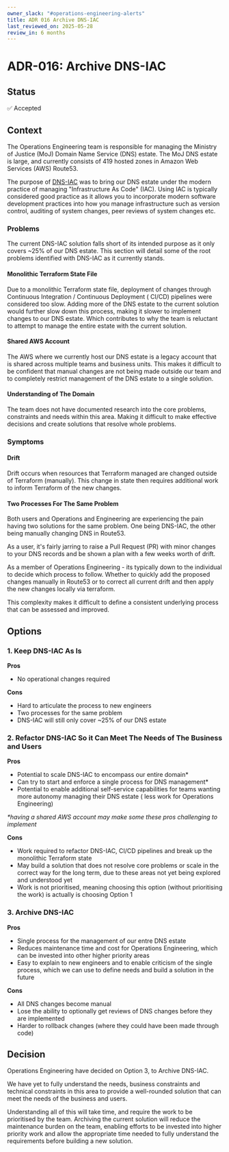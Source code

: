 ```yaml
---
owner_slack: "#operations-engineering-alerts"
title: ADR 016 Archive DNS-IAC
last_reviewed_on: 2025-05-28
review_in: 6 months
---
```


# ADR-016: Archive DNS-IAC

## Status

✅ Accepted

## Context

The Operations Engineering team is responsible for managing the Ministry of Justice (MoJ) Domain Name Service (DNS)
estate. The MoJ DNS estate is large, and currently consists of 419 hosted zones in Amazon Web Services (AWS) Route53.

The purpose of [DNS-IAC](https://github.com/ministryofjustice/dns-iac) was to bring our DNS estate under the modern
practice of managing "Infrastructure As Code" (IAC). Using IAC is typically considered good practice as it allows you to
incorporate modern software development practices into how you manage infrastructure such as version control, auditing
of system changes, peer reviews of system changes etc.

### Problems

The current DNS-IAC solution falls short of its intended purpose as it only covers ~25% of our DNS estate. This section
will detail some of the root problems identified with DNS-IAC as it currently stands.

#### Monolithic Terraform State File

Due to a monolithic Terraform state file, deployment of changes through Continuous Integration / Continuous Deployment (
CI/CD) pipelines were considered too slow. Adding more of the DNS estate to the current solution would further slow down
this process, making it slower to implement changes to our DNS estate. Which contributes to why the team is
reluctant to attempt to manage the entire estate with the current solution.

#### Shared AWS Account

The AWS where we currently host our DNS estate is a legacy account that is shared across multiple teams and business
units. This makes it difficult to be confident that manual changes are not being made outside our team and to completely
restrict management of the DNS estate to a single solution.

#### Understanding of The Domain

The team does not have documented research into the core problems, constraints and needs within this area. Making it
difficult to make effective decisions and create solutions that resolve whole problems.

### Symptoms

#### Drift

Drift occurs when resources that Terraform managed are changed outside of Terraform (manually). This change in state
then requires additional work to inform Terraform of the new changes.

#### Two Processes For The Same Problem

Both users and Operations and Engineering are experiencing the pain having two solutions for the same problem. One being
DNS-IAC, the other being manually changing DNS in Route53.

As a user, it's fairly jarring to raise a Pull Request (PR) with minor changes to your DNS records and be shown a plan
with a few weeks worth of drift.

As a member of Operations Engineering - its typically down to the individual to decide which process to follow. Whether
to quickly add the proposed changes manually in Route53 or to correct all current drift and then apply the new changes
locally via terraform.

This complexity makes it difficult to define a consistent underlying process that can be
assessed and improved.

## Options

### 1. Keep DNS-IAC As Is

**Pros**

- No operational changes required

**Cons**

- Hard to articulate the process to new engineers
- Two processes for the same problem
- DNS-IAC will still only cover ~25% of our DNS estate

### 2. Refactor DNS-IAC So it Can Meet The Needs of The Business and Users

**Pros**

- Potential to scale DNS-IAC to encompass our entire domain*
- Can try to start and enforce a single process for DNS management*
- Potential to enable additional self-service capabilities for teams wanting more autonomy managing their DNS estate (
  less work for Operations Engineering)

_*having a shared AWS account may make some these pros challenging to implement_

**Cons**

- Work required to refactor DNS-IAC, CI/CD pipelines and break up the monolithic Terraform state
- May build a solution that does not resolve core problems or scale in the correct way for the long term, due to these
  areas not yet being explored and understood yet
- Work is not prioritised, meaning choosing this option (without prioritising the work) is actually is choosing Option 1

### 3. Archive DNS-IAC

**Pros**

- Single process for the management of our entre DNS estate
- Reduces maintenance time and cost for Operations Engineering, which can be invested into other higher priority areas
- Easy to explain to new engineers and to enable criticism of the single process, which we can use to define needs and
  build a solution in the future

**Cons**

- All DNS changes become manual
- Lose the ability to optionally get reviews of DNS changes before they are implemented
- Harder to rollback changes (where they could have been made through code)

## Decision

Operations Engineering have decided on Option 3, to Archive DNS-IAC.

We have yet to fully understand the needs, business constraints and technical constraints in this area to provide a
well-rounded solution that can meet the needs of the business and users.

Understanding all of this will take time, and require the work to be prioritised by the team. Archiving the current
solution will reduce the maintenance burden on the team, enabling efforts to be invested into higher priority work and
allow the appropriate time needed to fully understand the requirements before building a new solution.
